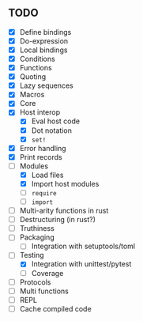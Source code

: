 ## TODO

- [x] Define bindings
- [x] Do-expression
- [x] Local bindings
- [x] Conditions
- [x] Functions
- [x] Quoting
- [x] Lazy sequences
- [x] Macros
- [x] Core
- [x] Host interop
   - [x] Eval host code
   - [x] Dot notation
   - [x] `set!`
- [x] Error handling
- [x] Print records
- [ ] Modules
  - [x] Load files
  - [x] Import host modules
  - [ ] `require`
  - [ ] `import`
- [ ] Multi-arity functions in rust
- [ ] Destructuring (in rust?)
- [ ] Truthiness
- [ ] Packaging
  - [ ] Integration with setuptools/toml
- [ ] Testing
  - [x] Integration with unittest/pytest
  - [ ] Coverage
- [ ] Protocols
- [ ] Multi functions
- [ ] REPL
- [ ] Cache compiled code
